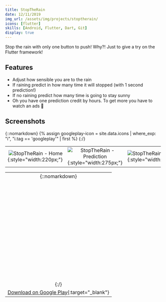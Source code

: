 ```yaml
---
title: StopTheRain
date: 12/11/2019
img_url: /assets/img/projects/stoptherain/
icons: [flutter]
skills: [Android, Flutter, Dart, Git]
display: true
---
```

Stop the rain with only one button to push! Why?! Just to give a try on the Flutter framework!

## Features

- Adjust how sensible you are to the rain
- If raining predict in how many time it will stopped (with 1 second prediction!)
- If no raining predict how many time is going to stay sunny
- Oh you have one prediction credit by hours. To get more you have to watch an ads 💩 

## Screenshots

{::nomarkdown}
{% assign googleplay-icon = site.data.icons | where_exp: "i", "i.tag == 'googleplay'" | first %}
{:/}

|  |  |  |
| -: | :-: | :- |
| ![StopTheRain - Home]({{page.img_url}}screenshot1.png){:style="width:220px;"} | ![StopTheRain - Prediction]({{page.img_url}}screenshot3.png){:style="width:275px;"} | ![StopTheRain - Menu]({{page.img_url}}screenshot2.png){:style="width:220px;"} |

|  |
| :-: |
| {::nomarkdown}<svg  role="img" viewBox="0 0 24 24" class="icon big">{{googleplay-icon.svg}}</svg>{:/} |
| [Download on Google Play](https://play.google.com/store/apps/details?id=com.maoux.stoptherain){:target="_blank"} |
